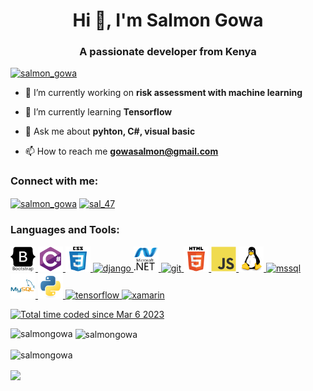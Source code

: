 <h1 align="center">Hi 👋, I'm Salmon Gowa</h1>
<h3 align="center">A passionate developer from Kenya</h3>

<p align="left"> <a href="https://twitter.com/salmon_gowa" target="blank"><img src="https://img.shields.io/twitter/follow/salmon_gowa?logo=twitter&style=for-the-badge" alt="salmon_gowa" /></a> </p>

- 🔭 I’m currently working on **risk assessment with machine learning**

- 🌱 I’m currently learning **Tensorflow**

- 💬 Ask me about **pyhton, C#, visual basic**

- 📫 How to reach me **gowasalmon@gmail.com**

<h3 align="left">Connect with me:</h3>
<p align="left">
<a href="https://twitter.com/salmon_gowa" target="blank"><img align="center" src="https://raw.githubusercontent.com/rahuldkjain/github-profile-readme-generator/master/src/images/icons/Social/twitter.svg" alt="salmon_gowa" height="30" width="40" /></a>
<a href="https://www.leetcode.com/sal_47" target="blank"><img align="center" src="https://raw.githubusercontent.com/rahuldkjain/github-profile-readme-generator/master/src/images/icons/Social/leet-code.svg" alt="sal_47" height="30" width="40" /></a>
</p>

<h3 align="left">Languages and Tools:</h3>
<p align="left"> <a href="https://getbootstrap.com" target="_blank" rel="noreferrer"> <img src="https://raw.githubusercontent.com/devicons/devicon/master/icons/bootstrap/bootstrap-plain-wordmark.svg" alt="bootstrap" width="40" height="40"/> </a> <a href="https://www.w3schools.com/cs/" target="_blank" rel="noreferrer"> <img src="https://raw.githubusercontent.com/devicons/devicon/master/icons/csharp/csharp-original.svg" alt="csharp" width="40" height="40"/> </a> <a href="https://www.w3schools.com/css/" target="_blank" rel="noreferrer"> <img src="https://raw.githubusercontent.com/devicons/devicon/master/icons/css3/css3-original-wordmark.svg" alt="css3" width="40" height="40"/> </a> <a href="https://www.djangoproject.com/" target="_blank" rel="noreferrer"> <img src="https://cdn.worldvectorlogo.com/logos/django.svg" alt="django" width="40" height="40"/> </a> <a href="https://dotnet.microsoft.com/" target="_blank" rel="noreferrer"> <img src="https://raw.githubusercontent.com/devicons/devicon/master/icons/dot-net/dot-net-original-wordmark.svg" alt="dotnet" width="40" height="40"/> </a> <a href="https://git-scm.com/" target="_blank" rel="noreferrer"> <img src="https://www.vectorlogo.zone/logos/git-scm/git-scm-icon.svg" alt="git" width="40" height="40"/> </a> <a href="https://www.w3.org/html/" target="_blank" rel="noreferrer"> <img src="https://raw.githubusercontent.com/devicons/devicon/master/icons/html5/html5-original-wordmark.svg" alt="html5" width="40" height="40"/> </a> <a href="https://developer.mozilla.org/en-US/docs/Web/JavaScript" target="_blank" rel="noreferrer"> <img src="https://raw.githubusercontent.com/devicons/devicon/master/icons/javascript/javascript-original.svg" alt="javascript" width="40" height="40"/> </a> <a href="https://www.linux.org/" target="_blank" rel="noreferrer"> <img src="https://raw.githubusercontent.com/devicons/devicon/master/icons/linux/linux-original.svg" alt="linux" width="40" height="40"/> </a> <a href="https://www.microsoft.com/en-us/sql-server" target="_blank" rel="noreferrer"> <img src="https://www.svgrepo.com/show/303229/microsoft-sql-server-logo.svg" alt="mssql" width="40" height="40"/> </a> <a href="https://www.mysql.com/" target="_blank" rel="noreferrer"> <img src="https://raw.githubusercontent.com/devicons/devicon/master/icons/mysql/mysql-original-wordmark.svg" alt="mysql" width="40" height="40"/> </a> <a href="https://www.python.org" target="_blank" rel="noreferrer"> <img src="https://raw.githubusercontent.com/devicons/devicon/master/icons/python/python-original.svg" alt="python" width="40" height="40"/> </a> <a href="https://www.tensorflow.org" target="_blank" rel="noreferrer"> <img src="https://www.vectorlogo.zone/logos/tensorflow/tensorflow-icon.svg" alt="tensorflow" width="40" height="40"/> </a> <a href="https://dotnet.microsoft.com/apps/xamarin" target="_blank" rel="noreferrer"> <img src="https://raw.githubusercontent.com/detain/svg-logos/780f25886640cef088af994181646db2f6b1a3f8/svg/xamarin.svg" alt="xamarin" width="40" height="40"/> </a> </p>
<a href="https://wakatime.com/@32fa0d1f-83a3-4598-a932-75ad274b8331"><img src="https://wakatime.com/badge/user/32fa0d1f-83a3-4598-a932-75ad274b8331.svg" alt="Total time coded since Mar 6 2023" /></a>
<p><img align="left" src="https://github-readme-stats.vercel.app/api/top-langs?username=salmongowa&show_icons=true&locale=en&layout=compact" alt="salmongowa" /></p>

<p>&nbsp;<img align="center" src="https://github-readme-stats.vercel.app/api?username=salmongowa&show_icons=true&locale=en" alt="salmongowa" /></p>

<p><img align="center" src="https://github-readme-streak-stats.herokuapp.com/?user=salmongowa&" alt="salmongowa" /></p>
<p><img align="center" width="400" src="https://wakatime.com/share/@32fa0d1f-83a3-4598-a932-75ad274b8331/49bfef5c-4f5c-4df7-8af3-9e9a2005ccf9.svg"></p>
